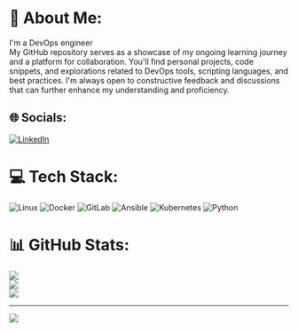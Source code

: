 # 💫 About Me:
I'm a DevOps engineer<br>My GitHub repository serves as a showcase of my ongoing learning journey and a platform for collaboration. You'll find personal projects, code snippets, and explorations related to DevOps tools, scripting languages, and best practices. I'm always open to constructive feedback and discussions that can further enhance my understanding and proficiency.


## 🌐 Socials:
[![LinkedIn](https://img.shields.io/badge/LinkedIn-%230077B5.svg?logo=linkedin&logoColor=white)](https://linkedin.com/in/https://www.linkedin.com/in/amirmohamadkamandlo) 

# 💻 Tech Stack:
![Linux](https://img.shields.io/badge/python-3670A0?style=for-the-badge&logo=python&logoColor=ffdd54) ![Docker](https://img.shields.io/badge/git-%23F05033.svg?style=for-the-badge&logo=git&logoColor=white) ![GitLab](https://img.shields.io/badge/gitlab-%23181717.svg?style=for-the-badge&logo=gitlab&logoColor=white) ![Ansible](https://img.shields.io/badge/OpenSea-%232081E2.svg?style=for-the-badge&logo=opensea&logoColor=white) ![Kubernetes](https://img.shields.io/badge/-RaspberryPi-C51A4A?style=for-the-badge&logo=Raspberry-Pi) ![Python](https://img.shields.io/badge/ubiquiti-%230559C9.svg?style=for-the-badge&logo=ubiquiti&logoColor=white)
# 📊 GitHub Stats:
![](https://github-readme-stats.vercel.app/api?username=kamandlo&theme=dark&hide_border=false&include_all_commits=false&count_private=false)<br/>
![](https://github-readme-streak-stats.herokuapp.com/?user=kamandlo&theme=dark&hide_border=false)<br/>
![](https://github-readme-stats.vercel.app/api/top-langs/?username=kamandlo&theme=dark&hide_border=false&include_all_commits=false&count_private=false&layout=compact)

---
[![](https://visitcount.itsvg.in/api?id=kamandlo&icon=0&color=0)](https://visitcount.itsvg.in)

<!-- Proudly created with GPRM ( https://gprm.itsvg.in ) -->
